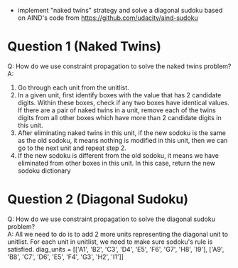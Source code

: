 - implement "naked twins" strategy and solve a diagonal sudoku based on AIND's code from https://github.com/udacity/aind-sudoku

# Question 1 (Naked Twins)
Q: How do we use constraint propagation to solve the naked twins problem?  
A:
1. Go through each unit from the unitlist.
2. In a given unit, first identify boxes with the value that has 2 candidate digits. Within these boxes, check if any two boxes have identical values. If there are a pair of naked twins in a unit, remove each of the twins digits from all other boxes which have more than 2 candidate digits in this unit.
3. After eliminating naked twins in this unit, if the new sodoku is the same as the old sodoku, it means nothing is modified in this unit, then we can go to the next unit and repeat step 2.
4. If the new sodoku is different from the old sodoku, it means we have eliminated from other boxes in this unit. In this case, return the new sodoku dictionary

# Question 2 (Diagonal Sudoku)
Q: How do we use constraint propagation to solve the diagonal sudoku problem?  
A: All we need to do is to add 2 more units representing the diagonal unit to unitlist. For each unit in unitlist, we need to make sure sodoku's rule is satisfied. diag_units = [['A1', 'B2', 'C3', 'D4', 'E5', 'F6', 'G7', 'H8', 'I9'], ['A9', 'B8', 'C7', 'D6', 'E5', 'F4', 'G3', 'H2', 'I1']]
